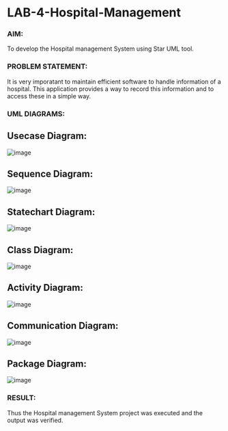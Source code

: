 # LAB-4-Hospital-Management
### AIM:
To develop the Hospital management System using Star UML tool.
### PROBLEM STATEMENT:
It is very imporatant to maintain efficient software to handle information of a hospital.
This application provides a way to record this information and to access these in a simple way.

### UML DIAGRAMS:
## Usecase Diagram:
![image](https://github.com/22002525karthikeyan/LAB-4-Hospital-Management/assets/118708040/46eae1cd-9591-405e-8a0e-c9df59782282)
## Sequence Diagram:
![image](https://github.com/22002525karthikeyan/LAB-4-Hospital-Management/assets/118708040/eea13653-110d-43a3-9f39-bda0e7c0db41)
## Statechart Diagram:
![image](https://github.com/22002525karthikeyan/LAB-4-Hospital-Management/assets/118708040/9f1680e9-7e07-4654-8e22-84a0980b7672)
## Class Diagram:
![image](https://github.com/22002525karthikeyan/LAB-4-Hospital-Management/assets/118708040/b7a8869f-13a5-41f0-8eb0-2575af96fc69)
## Activity Diagram:
![image](https://github.com/22002525karthikeyan/LAB-4-Hospital-Management/assets/118708040/921042da-2023-4388-beea-150d4d5de45a)
## Communication Diagram:
![image](https://github.com/22002525karthikeyan/LAB-4-Hospital-Management/assets/118708040/d01ed0aa-279d-4456-9a94-050f5a6f10d5)
## Package Diagram:
![image](https://github.com/22002525karthikeyan/LAB-4-Hospital-Management/assets/118708040/6ad8b234-e206-45a7-920c-762446d933af)
### RESULT:

Thus the Hospital management System project was executed and the output was verified.
